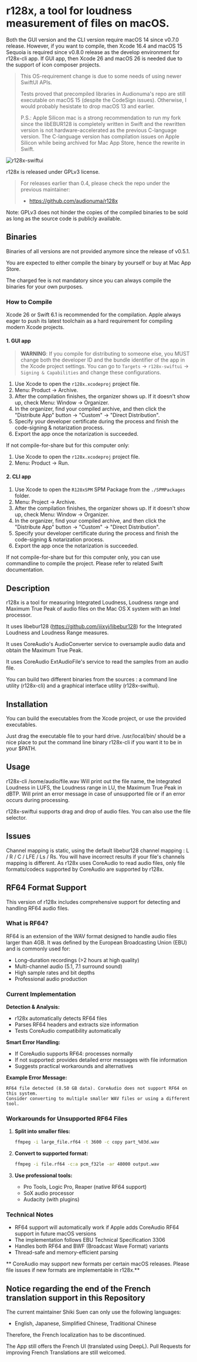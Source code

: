 # r128x, a tool for loudness measurement of files on macOS. #

Both the GUI version and the CLI version require macOS 14 since v0.7.0 release. However, if you want to compile, then Xcode 16.4 and macOS 15 Sequoia is required since v0.8.0 release as the develop environment for r128x-cli app. If GUI app, then Xcode 26 and macOS 26 is needed due to the support of icon composer projects.

> This OS-requirement change is due to some needs of using newer SwiftUI APIs.
> 
> Tests proved that precompiled libraries in Audionuma's repo are still executable on macOS 15 (despite the CodeSign issues). Otherwise, I would probably hesistate to drop macOS 13 and earlier.
> 
> P.S.: Apple Silicon mac is a strong recommendation to run my fork since the libEBUR128 is completely written in Swift and the rewritten version is not hardware-accelerated as the previous C-language version. The C-language version has compilation issues on Apple Silicon while being archived for Mac App Store, hence the rewrite in Swift.

![r128x-swiftui](./Screenshots/macOS.png)

r128x is released under GPLv3 license.

> For releases earlier than 0.4, please check the repo under the previous maintainer:
> - https://github.com/audionuma/r128x 

Note: GPLv3 does not hinder the copies of the compiled binaries to be sold as long as the source code is publicly available.

## Binaries ##

Binaries of all versions are not provided anymore since the release of v0.5.1.

You are expected to either compile the binary by yourself or buy at Mac App Store.

The charged fee is not mandatory since you can always compile the binaries for your own purposes.

### How to Compile ###

Xcode 26 or Swift 6.1 is recommended for the compilation. Apple always eager to push its latest toolchain as a hard requirement for compiling modern Xcode projects.

#### 1. GUI app ####

> **WARNING**: If you compile for distributing to someone else, you MUST change both the developer ID and the bundle identifier of the app in the Xcode project settings. You can go to `Targets` -> `r128x-swiftui` -> `Signing & Capabilities` and change these configurations.

1. Use Xcode to open the `r128x.xcodeproj` project file.
2. Menu: Product -> Archive.
3. After the compilation finishes, the organizer shows up. If it doesn't show up, check Menu: Window -> Organizer.
4. In the organizer, find your compiled archive, and then click the "Distribute App" button -> "Custom" -> "Direct Distribution".
5. Specify your developer certificate during the process and finish the code-signing & notarization process.
6. Export the app once the notarization is succeeded.

If not compile-for-share but for this computer only:

1. Use Xcode to open the `r128x.xcodeproj` project file.
2. Menu: Product -> Run.

#### 2. CLI app ####

1. Use Xcode to open the `R128xSPM` SPM Package from the `./SPMPackages` folder.
2. Menu: Project -> Archive.
3. After the compilation finishes, the organizer shows up. If it doesn't show up, check Menu: Window -> Organizer.
4. In the organizer, find your compiled archive, and then click the "Distribute App" button -> "Custom" -> "Direct Distribution".
5. Specify your developer certificate during the process and finish the code-signing & notarization process.
6. Export the app once the notarization is succeeded.

If not compile-for-share but for this computer only, you can use commandline to compile the project. Please refer to related Swift documentation.

## Description ##
r128x is a tool for measuring Integrated Loudness, Loudness range and Maximum True Peak of audio files on the Mac OS X system with an Intel processor.

It uses libebur128 (https://github.com/jiixyj/libebur128) for the Integrated Loudness and Loudness Range measures.

It uses CoreAudio's AudioConverter service to oversample audio data and obtain the Maximum True Peak.

It uses CoreAudio ExtAudioFile's service to read the samples from an audio file.

You can build two different binaries from the sources : a command line utility (r128x-cli) and a graphical interface utility (r128x-swiftui).

## Installation ##
You can build the executables from the Xcode project, or use the provided executables.

Just drag the executable file to your hard drive.
/usr/local/bin/ should be a nice place to put the command line binary r128x-cli if you want it to be in your $PATH.

## Usage ##
r128x-cli /some/audio/file.wav
Will print out the file name, the Integrated Loudness in LUFS, the Loudness range in LU, the Maximum True Peak in dBTP.
Will print an error message in case of unsupported file or if an error occurs during processing.

r128x-swiftui supports drag and drop of audio files. You can also use the file selector.

## Issues ##
Channel mapping is static, using the default libebur128 channel mapping :
L / R / C / LFE / Ls / Rs.
You will have incorrect results if your file's channels mapping is different.
As r128x uses CoreAudio to read audio files, only file formats/codecs supported by CoreAudio are supported by r128x.

## RF64 Format Support

This version of r128x includes comprehensive support for detecting and handling RF64 audio files.

### What is RF64?

RF64 is an extension of the WAV format designed to handle audio files larger than 4GB. It was defined by the European Broadcasting Union (EBU) and is commonly used for:

- Long-duration recordings (>2 hours at high quality)
- Multi-channel audio (5.1, 7.1 surround sound)
- High sample rates and bit depths
- Professional audio production

### Current Implementation

**Detection & Analysis:**
- r128x automatically detects RF64 files
- Parses RF64 headers and extracts size information
- Tests CoreAudio compatibility automatically

**Smart Error Handling:**
- If CoreAudio supports RF64: processes normally
- If not supported: provides detailed error messages with file information
- Suggests practical workarounds and alternatives

**Example Error Message:**
```
RF64 file detected (8.50 GB data). CoreAudio does not support RF64 on this system. 
Consider converting to multiple smaller WAV files or using a different tool.
```

### Workarounds for Unsupported RF64 Files

1. **Split into smaller files:**
   ```bash
   ffmpeg -i large_file.rf64 -t 3600 -c copy part_%03d.wav
   ```

2. **Convert to supported format:**
   ```bash
   ffmpeg -i file.rf64 -c:a pcm_f32le -ar 48000 output.wav
   ```

3. **Use professional tools:**
   - Pro Tools, Logic Pro, Reaper (native RF64 support)
   - SoX audio processor
   - Audacity (with plugins)

### Technical Notes

- RF64 support will automatically work if Apple adds CoreAudio RF64 support in future macOS versions
- The implementation follows EBU Technical Specification 3306
- Handles both RF64 and BWF (Broadcast Wave Format) variants
- Thread-safe and memory-efficient parsing

** CoreAudio may support new formats per certain macOS releases. Please file issues if new formats are implementable in r128x.**

## Notice regarding the end of the French translation support in this Repository ##

The current maintainer Shiki Suen can only use the following languages:

- English, Japanese, Simplified Chinese, Traditional Chinese

Therefore, the French localization has to be discontinued.

The App still offers the French UI (translated using DeepL). Pull Requests for improving French Translations are still welcomed.
